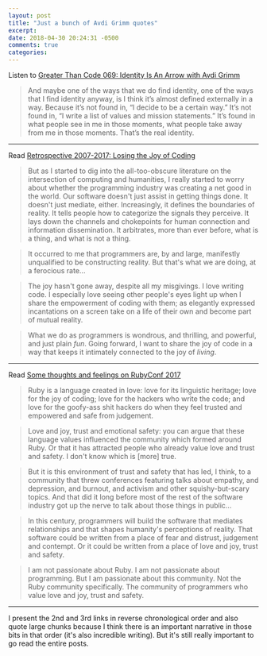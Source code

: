 ```yaml
---
layout: post
title: "Just a bunch of Avdi Grimm quotes"
excerpt: 
date: 2018-04-30 20:24:31 -0500
comments: true
categories: 
---
```


Listen to [Greater Than Code 069: Identity Is An Arrow with Avdi Grimm](http://www.greaterthancode.com/podcast/069-identity-is-an-arrow-with-avdi-grimm/)

>And maybe one of the ways that we do find identity, one of the ways that I find identity anyway, is I think it’s almost defined externally in a way. Because it’s not found in, “I decide to be a certain way.” It’s not found in, “I write a list of values and mission statements.” It’s found in what people see in me in those moments, what people take away from me in those moments. That’s the real identity.

---

Read [Retrospective 2007-2017: Losing the Joy of Coding](https://avdi.codes/losing-the-joy-of-coding/)

>But as I started to dig into the all-too-obscure literature on the intersection of computing and humanities, I really started to worry about whether the programming industry was creating a net good in the world. Our software doesn't just assist in getting things done. It doesn't just mediate, either. Increasingly, it defines the boundaries of reality. It tells people how to categorize the signals they perceive. It lays down the channels  and chokepoints for human connection and information dissemination. It arbitrates, more than ever before, what is a thing, and what is not a thing.

>It occurred to me that programmers are, by and large, manifestly unqualified to be constructing reality. But that's what we are doing, at a ferocious rate...

>The joy hasn't gone away, despite all my misgivings. I love writing code. I especially love seeing other people's eyes light up when I share the empowerment of coding with them; as elegantly expressed incantations on a screen take on a life of their own and become part of mutual reality.

>What we do as programmers is wondrous, and thrilling, and powerful, and just plain _fun_. Going forward, I want to share the joy of code in a way that keeps it intimately connected to the joy of _living_.

---

Read [Some thoughts and feelings on RubyConf 2017](https://avdi.codes/rubyconf-2017/)

>Ruby is a language created in love: love for its linguistic heritage; love for the joy of coding; love for the hackers who write the code; and love for the goofy-ass shit hackers do when they feel trusted and empowered and safe from judgement.

>Love and joy, trust and emotional safety: you can argue that these language values influenced the community which formed around Ruby. Or that it has attracted people who already value love and trust and safety. I don't know which is [more] true.

>But it is this environment of trust and safety that has led, I think, to a community that threw conferences featuring talks about empathy, and depression, and burnout, and activism and other squishy-but-scary topics. And that did it long before most of the rest of the software industry got up the nerve to talk about those things in public...

>In this century, programmers will build the software that mediates relationships and that shapes humanity's perceptions of reality. That software could be written from a place of fear and distrust, judgement and contempt. Or it could be written from a place of love and joy, trust and safety.

>I am not passionate about Ruby. I am not passionate about programming. But I am passionate about this community. Not the Ruby community specifically. The community of programmers who value love and joy, trust and safety.

---

I present the 2nd and 3rd links in reverse chronological order and also quote large chunks because I think there is an important narrative in those bits in that order (it's also incredible writing). But it's still really important to go read the entire posts. 
